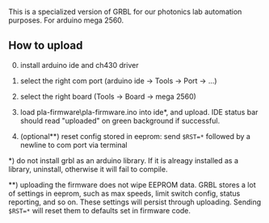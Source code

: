This is a specialized version of GRBL for our photonics lab automation purposes. For arduino mega 2560.

## How to upload

0. install arduino ide and ch430 driver

1. select the right com port (arduino ide -> Tools -> Port -> ...)

2. select the right board (Tools -> Board -> mega 2560)

3. load pla-firmware\pla-firmware.ino into ide\*, and upload. IDE status bar should read "uploaded" on green background if successful.

4. (optional\*\*) reset config stored in eeprom: send `$RST=*` followed by a newline to com port via terminal

\*) do not install grbl as an arduino library. If it is alreagy installed as a library, uninstall, otherwise it will fail to compile.

\*\*) uploading the firmware does not wipe EEPROM data. GRBL stores a lot of settings in eeprom, such as max speeds, limit switch config, status reporting, and so on. These settings will persist through uploading. Sending `$RST=*` will reset them to defaults set in firmware code.

